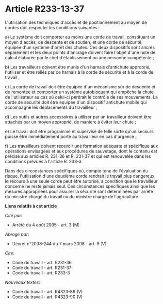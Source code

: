 # Article R233-13-37

L'utilisation des techniques d'accès et de positionnement au moyen de cordes doit respecter les conditions suivantes :

a) Le système doit comporter au moins une corde de travail, constituant un moyen d'accès, de descente et de soutien, et une
corde de sécurité, équipée d'un système d'arrêt des chutes. Ces deux dispositifs sont ancrés séparément et les deux points
d'ancrage doivent faire l'objet d'une note de calcul élaborée par le chef d'établissement ou une personne compétente ;

b) Les travailleurs doivent être munis d'un harnais d'antichute approprié, l'utiliser et être reliés par ce harnais à la
corde de sécurité et à la corde de travail ;

c) La corde de travail doit être équipée d'un mécanisme sûr de descente et de remontée et comporter un système autobloquant
qui empêche la chute de l'utilisateur au cas où celui-ci perdrait le contrôle de ses mouvements. La corde de sécurité doit
être équipée d'un dispositif antichute mobile qui accompagne les déplacements du travailleur ;

d) Les outils et autres accessoires à utiliser par un travailleur doivent être attachés par un moyen approprié, de manière à
éviter leur chute ;

e) Le travail doit être programmé et supervisé de telle sorte qu'un secours puisse être immédiatement porté au travailleur en
cas d'urgence ;

f) Les travailleurs doivent recevoir une formation adéquate et spécifique aux opérations envisagées et aux procédures de
sauvetage, dont le contenu est précisé aux articles R. 231-36 et R. 231-37 et qui est renouvelée dans les conditions prévues
à l'article R. 233-3.

Dans des circonstances spécifiques où, compte tenu de l'évaluation du risque, l'utilisation d'une deuxième corde rendrait le
travail plus dangereux, le recours à une seule corde peut être autorisé, à condition que le travailleur concerné ne reste
jamais seul. Ces circonstances spécifiques ainsi que les mesures appropriées pour assurer la sécurité sont déterminées par
arrêté du ministre chargé du travail ou du ministre chargé de l'agriculture.

**Liens relatifs à cet article**

_Cité par_:

  - Arrêté du 4 août 2005 - art. 3 (M)

_Abrogé par_:

  - Décret n°2008-244 du 7 mars 2008 - art. 9 (V)

_Cite_:

  - Code du travail - art. R231-36
  - Code du travail - art. R231-37
  - Code du travail - art. R233-3

_Nouveaux textes_:

  - Code du travail - art. R4323-89 (V)
  - Code du travail - art. R4323-90 (V)
